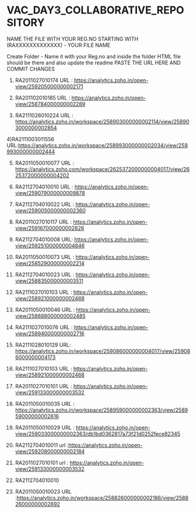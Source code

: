 # VAC_DAY3_COLLABORATIVE_REPOSITORY
NAME THE FILE WITH YOUR REG.NO STARTING WITH (RAXXXXXXXXXXXXX) - YOUR FILE NAME

Create Folder - Name it with your Reg.no and inside the folder HTML file should be there and also update the readme
   PASTE THE URL HERE AND COMMIT CHANGES
   
  1) RA2011027010174
     URL : https://analytics.zoho.in/open-view/259205000000002171

     
   

     
  2) RA201102010185
     URL : https://analytics.zoho.in/open-view/258784000000002289
     
  3) RA2111026010224
     URL : https://analytics.zoho.in/workspace/258903000000002114/view/258903000000002854

  4)RA2111003011556
     URL:https://analytics.zoho.in/workspace/258993000000002034/view/258993000000002444


 
  
   5) RA2011050010077
      URL : https://analytics.zoho.com/workspace/2625372000000004017/view/2625372000000004202

   6) RA2112704010010
      URL : https://analytics.zoho.in/open-view/259079000000009878

   7) RA2112704010022
     URL : https://analytics.zoho.in/open-view/259005000000002360

   8) RA2011027010117
      URL : https://analytics.zoho.in/open-view/259167000000002826

   9) RA2112704010008
     URL: https://analytics.zoho.in/open-view/259251000000004846
  
   10) RA2011050010073
     URL : https://analytics.zoho.in/open-view/258529000000002214
     
   11) RA2112704010023
     URL : https://analytics.zoho.in/open-view/258835000000003511
     

   12) RA2111027010103
     URL : https://analytics.zoho.in/open-view/258921000000002468
     
   13) RA2011050010046
     URL : https://analytics.zoho.in/open-view/258688000000002485

   14) RA2111027010076
     URL : https://analytics.zoho.in/open-view/258940000000002716


   15) RA2111028010129
   URL: https://analytics.zoho.in/workspace/259086000000004017/view/259086000000004173


   16) RA2111027010103
     URL : https://analytics.zoho.in/open-view/258921000000002468
     
   17) RA2011027010101
    URL : https://analytics.zoho.in/open-view/259133000000003532

   18) RA2011050010035
    URL : https://analytics.zoho.in/workspace/258959000000002363/view/258959000000002616

     
   19) RA2011050010029
     URL : https://analytics.zoho.in/open-view/259033000000002363/db1bd0362817a73f21d0252fece82345

   20) RA2112704010011
     url :https://analytics.zoho.in/open-view/259208000000002184
     
   21) RA2011027010101
     url : https://analytics.zoho.in/open-view/259133000000003532
     
   22) RA2112704010010

   23) RA2011050010023
       URL :https://analytics.zoho.in/workspace/258826000000002186/view/258826000000002692


